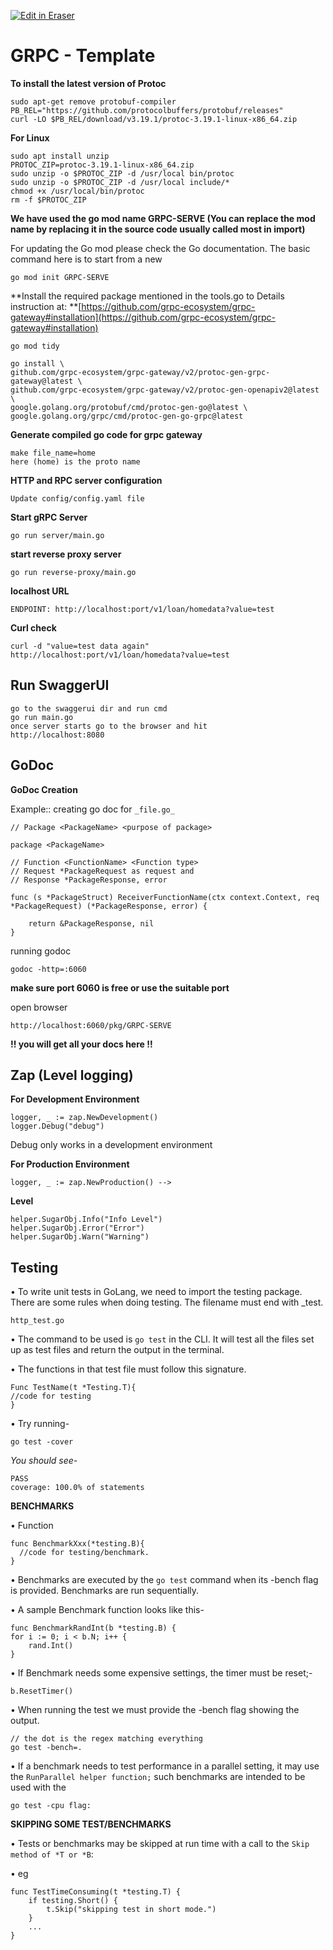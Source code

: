 <p><a target="_blank" href="https://app.eraser.io/workspace/5TC7pjlrKx2790MV5gkj" id="edit-in-eraser-github-link"><img alt="Edit in Eraser" src="https://firebasestorage.googleapis.com/v0/b/second-petal-295822.appspot.com/o/images%2Fgithub%2FOpen%20in%20Eraser.svg?alt=media&amp;token=968381c8-a7e7-472a-8ed6-4a6626da5501"></a></p>

# GRPC - Template
**To install the latest version of Protoc**

```
sudo apt-get remove protobuf-compiler
PB_REL="https://github.com/protocolbuffers/protobuf/releases"
curl -LO $PB_REL/download/v3.19.1/protoc-3.19.1-linux-x86_64.zip
```
**For Linux**

```
sudo apt install unzip
PROTOC_ZIP=protoc-3.19.1-linux-x86_64.zip
sudo unzip -o $PROTOC_ZIP -d /usr/local bin/protoc
sudo unzip -o $PROTOC_ZIP -d /usr/local include/*
chmod +x /usr/local/bin/protoc
rm -f $PROTOC_ZIP
```
**We have used the go mod name GRPC-SERVE (You can replace the mod name by replacing it in the source code usually called most in import)**

For updating the Go mod please check the Go documentation. The basic command here is to start from a new

```
go mod init GRPC-SERVE
```
**Install the required package mentioned in the tools.go to Details instruction at: **[﻿https://github.com/grpc-ecosystem/grpc-gateway#installation](https://github.com/grpc-ecosystem/grpc-gateway#installation) 

```
go mod tidy

go install \
github.com/grpc-ecosystem/grpc-gateway/v2/protoc-gen-grpc-gateway@latest \
github.com/grpc-ecosystem/grpc-gateway/v2/protoc-gen-openapiv2@latest \
google.golang.org/protobuf/cmd/protoc-gen-go@latest \
google.golang.org/grpc/cmd/protoc-gen-go-grpc@latest
```
**Generate compiled go code for grpc gateway**

```
make file_name=home
here (home) is the proto name
```
**HTTP and RPC server configuration**

```
Update config/config.yaml file
```
**Start gRPC Server**

```
go run server/main.go
```
**start reverse proxy server**

```
go run reverse-proxy/main.go
```
**localhost URL**

```
ENDPOINT: http://localhost:port/v1/loan/homedata?value=test
```
**Curl check**

```
curl -d "value=test data again" http://localhost:port/v1/loan/homedata?value=test
```
## Run SwaggerUI
```
go to the swaggerui dir and run cmd
go run main.go
once server starts go to the browser and hit 
http://localhost:8080
```
## GoDoc
**GoDoc Creation**

Example:: creating go doc for `_file.go_` 

```
// Package <PackageName> <purpose of package>

package <PackageName>

// Function <FunctionName> <Function type>
// Request *PackageRequest as request and 
// Response *PackageResponse, error

func (s *PackageStruct) ReceiverFunctionName(ctx context.Context, req *PackageRequest) (*PackageResponse, error) {

    return &PackageResponse, nil
}
```
running godoc

```
godoc -http=:6060
```
**make sure port 6060 is free or use the suitable port**

open browser

```
http://localhost:6060/pkg/GRPC-SERVE
```
**!! you will get all your docs here !!**

## Zap (Level logging)
**For Development Environment**

```
logger, _ := zap.NewDevelopment()
logger.Debug("debug")
```
Debug only works in a development environment

**For Production Environment**

```
logger, _ := zap.NewProduction() -->
```
**Level**

```
helper.SugarObj.Info("Info Level")
helper.SugarObj.Error("Error")
helper.SugarObj.Warn("Warning")
```
## Testing
• To write unit tests in GoLang, we need to import the testing package. There are some rules when doing testing. The filename must end with _test.

```
http_test.go
```
• The command to be used is `go test` in the CLI. It will test all the files set up as test files and return the output in the terminal.

• The functions in that test file must follow this signature.

```
Func TestName(t *Testing.T){
//code for testing
}
```
• Try running-

```
go test -cover
```
_You should see-_

```
PASS
coverage: 100.0% of statements
```
**BENCHMARKS**

• Function 

```
func BenchmarkXxx(*testing.B){
  //code for testing/benchmark.
}
```
• Benchmarks are executed by the `go test` command when its -bench flag is provided. Benchmarks are run sequentially.

• A sample Benchmark function looks like this-

```
func BenchmarkRandInt(b *testing.B) {
for i := 0; i < b.N; i++ {
    rand.Int()
}
```
• If Benchmark needs some expensive settings, the timer must be reset;-

```
b.ResetTimer()
```
• When running the test we must provide the -bench flag showing the output.

```
// the dot is the regex matching everything
go test -bench=.
```
• If a benchmark needs to test performance in a parallel setting, it may use the `RunParallel helper function;` such benchmarks are intended to be used with the 

```
go test -cpu flag:
```
**SKIPPING SOME TEST/BENCHMARKS**

• Tests or benchmarks may be skipped at run time with a call to the `Skip method of *T or *B`:

• eg

```
func TestTimeConsuming(t *testing.T) {
    if testing.Short() {
        t.Skip("skipping test in short mode.")
    }
    ...
}
```




<!--- Eraser file: https://app.eraser.io/workspace/5TC7pjlrKx2790MV5gkj --->
